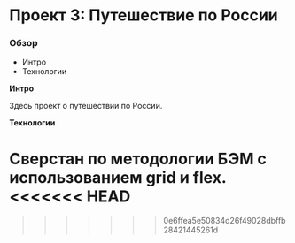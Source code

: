 # Проект 3: Путешествие по России

### Обзор
* Интро
* Технологии

**Интро**

Здесь проект о путешествии по России.

**Технологии**

Сверстан по методологии БЭМ с использованием grid и flex.
<<<<<<< HEAD
=======

>>>>>>> 0e6ffea5e50834d26f49028dbffb28421445261d
